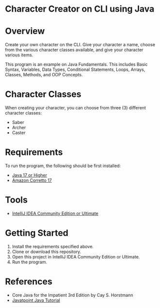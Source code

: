 # Character Creator on CLI using Java

# Overview
Create your own character on the CLI. Give your character a name, choose from the various character classes available, and give your character various items.

This program is an example on Java Fundamentals. This includes Basic Syntax, Variables, Data Types, Conditional Statements, Loops, Arrays, Classes, Methods, and OOP Concepts.

# Character Classes
When creating your character, you can choose from three (3) different character classes:
* Saber
* Archer
* Caster

# Requirements
To run the program, the following should be first installed:
* [Java 17 or Higher](https://www.oracle.com/java/technologies/downloads/)
* [Amazon Corretto 17](https://docs.aws.amazon.com/corretto/latest/corretto-17-ug/downloads-list.html)

# Tools
* [IntelliJ IDEA Community Edition or Ultimate](https://www.jetbrains.com/idea/download/#section=windows)

# Getting Started
1. Install the requirements specified above.
2. Clone or download this repository.
3. Open this project in IntelliJ IDEA Community Edition or Ultimate.
4. Run the program.

# References
* Core Java for the Impatient 3rd Edition by Cay S. Horstmann
* [Javatpoint Java Tutorial](https://www.javatpoint.com/java-tutorial)